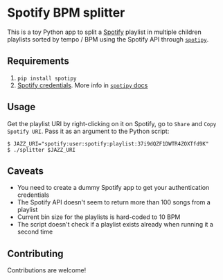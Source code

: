 # Spotify BPM splitter

This is a toy Python app to split a [Spotify](https://www.spotify.com/) playlist in multiple children playlists sorted by tempo / BPM using the Spotify API through [`spotipy`](http://spotipy.readthedocs.io/en/latest/).

## Requirements
1. `pip install spotipy`
2. [Spotify credentials](https://developer.spotify.com/my-applications). More info in [`spotipy` docs](http://spotipy.readthedocs.io/en/latest/#authorization-code-flow)

## Usage
Get the playlist URI by right-clicking on it on Spotify, go to `Share` and `Copy Spotify URI`. Pass it as an argument to the Python script:

```shell
$ JAZZ_URI="spotify:user:spotify:playlist:37i9dQZF1DWTR4ZOXTfd9K"
$ ./splitter $JAZZ_URI
```

## Caveats
* You need to create a dummy Spotify app to get your authentication credentials
* The Spotify API doesn't seem to return more than 100 songs from a playlist
* Current bin size for the playlists is hard-coded to 10 BPM
* The script doesn't check if a playlist exists already when running it a second time

## Contributing
Contributions are welcome!
